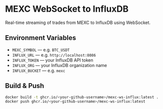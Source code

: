 # MEXC WebSocket to InfluxDB

Real-time streaming of trades from MEXC to InfluxDB using WebSocket.

## Environment Variables

- `MEXC_SYMBOL` — e.g. `BTC_USDT`
- `INFLUX_URL` — e.g. `http://localhost:8086`
- `INFLUX_TOKEN` — your InfluxDB API token
- `INFLUX_ORG` — your InfluxDB organization name
- `INFLUX_BUCKET` — e.g. `mexc`

## Build & Push

```bash
docker build -t ghcr.io/<your-github-username>/mexc-ws-influx:latest .
docker push ghcr.io/<your-github-username>/mexc-ws-influx:latest
